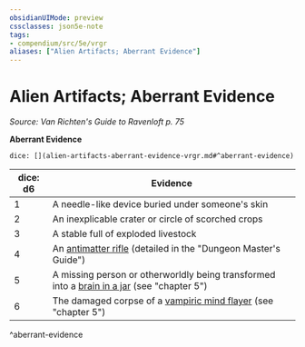 ```yaml
---
obsidianUIMode: preview
cssclasses: json5e-note
tags:
- compendium/src/5e/vrgr
aliases: ["Alien Artifacts; Aberrant Evidence"]
---
```

# Alien Artifacts; Aberrant Evidence
*Source: Van Richten's Guide to Ravenloft p. 75* 

**Aberrant Evidence**

`dice: [](alien-artifacts-aberrant-evidence-vrgr.md#^aberrant-evidence)`

| dice: d6 | Evidence |
|----------|----------|
| 1 | A needle-like device buried under someone's skin |
| 2 | An inexplicable crater or circle of scorched crops |
| 3 | A stable full of exploded livestock |
| 4 | An [antimatter rifle](/2-Mechanics/CLI/items/antimatter-rifle.md) (detailed in the "Dungeon Master's Guide") |
| 5 | A missing person or otherworldly being transformed into a [brain in a jar](/2-Mechanics/CLI/bestiary/undead/brain-in-a-jar-vrgr.md) (see "chapter 5") |
| 6 | The damaged corpse of a [vampiric mind flayer](/2-Mechanics/CLI/bestiary/undead/vampiric-mind-flayer-vrgr.md) (see "chapter 5") |
^aberrant-evidence
